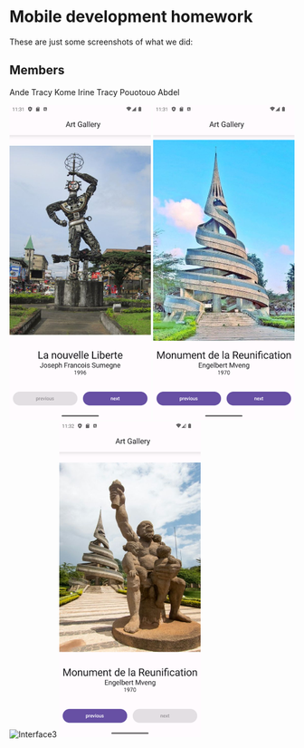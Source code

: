 # Mobile development homework

These are just some screenshots of what we did:

## Members
Ande Tracy
Kome Irine Tracy
Pouotouo Abdel


<img src="pics/1.png" alt="Dashboard" width="250">


<img src="pics/2.png" alt="SimpleLayout" width="250">


<img src="pics/3.png" alt="Interface3" width="250">

<img src="pics/4.png" alt="Podcast" width="250">

